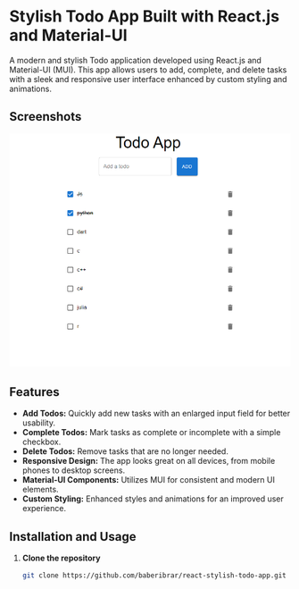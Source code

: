 # Stylish Todo App Built with React.js and Material-UI

A modern and stylish Todo application developed using React.js and Material-UI (MUI). This app allows users to add, complete, and delete tasks with a sleek and responsive user interface enhanced by custom styling and animations.

## Screenshots

![App Screenshot](screenshots/image.png)

## Features

- **Add Todos:** Quickly add new tasks with an enlarged input field for better usability.
- **Complete Todos:** Mark tasks as complete or incomplete with a simple checkbox.
- **Delete Todos:** Remove tasks that are no longer needed.
- **Responsive Design:** The app looks great on all devices, from mobile phones to desktop screens.
- **Material-UI Components:** Utilizes MUI for consistent and modern UI elements.
- **Custom Styling:** Enhanced styles and animations for an improved user experience.

## Installation and Usage

1. **Clone the repository**

   ```bash
   git clone https://github.com/baberibrar/react-stylish-todo-app.git
